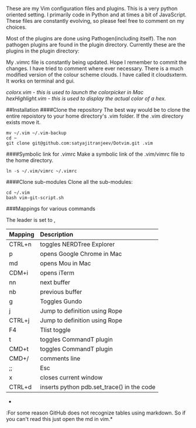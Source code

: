 These are my Vim configuration files and plugins. This is a very python oriented setting. I primarily code in Python and at times a bit of JavaScript. These files are constantly evolving, so please feel free to comment on my choices.

Most of the plugins are done using Pathogen(including itself). The non pathogen plugins are found in the plugin directory. Currently these are the plugins in the plugin directory:

My .vimrc file is constantly being updated. Hope I remember to commit the changes. I have tried to comment where ever necessary. There is a much modified version of the colour scheme clouds. I have called it cloudsxterm. It works on terminal and gui.

*colorx.vim - this is used to launch the colorpicker in Mac*  
*hexHighlight.vim - this is used to display the actual color of a hex.*  

##Installation
####Clone the repository
The best way would be to clone the entire repoistory to your home directory's .vim folder. If the .vim directory exists move it.

    mv ~/.vim ~/.vim-backup
    cd ~
    git clone git@github.com:satyajitranjeev/Dotvim.git .vim

####Symbolic link for .vimrc
Make a symbolic link of the .vim/vimrc file to the home directory.

    ln -s ~/.vim/vimrc ~/.vimrc

####Clone sub-modules
Clone all the sub-modules:

    cd ~/.vim
    bash vim-git-script.sh




###Mappings for various commands

The leader is set to ,   

| Mapping           |  Description                                   |  
|:------------------|:-----------------------------------------------|  
| CTRL+n            |  toggles NERDTree Explorer                     |  
| <leader>p         |  opens Google Chrome in Mac                    |  
| <leader>md        |  opens Mou in Mac                              |  
| CDM+i             |  opens iTerm                                   |  
| <leader>nn        |  next buffer                                   |  
| <leader>nb        |  previous buffer                               |  
| <leader>g         |  Toggles Gundo                                 |  
| <leader>j         |  Jump to definition using Rope                 |  
| CTRL+j            |  Jump to definition using Rope                 |  
| F4                |  Tlist toggle                                  |  
| <leader>t         |  toggles CommandT plugin                       |  
| CMD+t             |  toggles CommandT plugin                       |   
| CMD+/             |  comments line                                 |  
| ;;                |  Esc                                           |  
| <leader>x         |  closes current window                         |  
| CTRL+d            |  inserts python pdb.set_trace() in the code    |  

*
:For some reason GitHub does not recognize tables using markdown. So if you can't read this just open the md in vim.*
